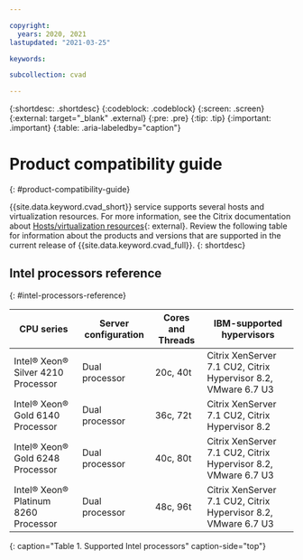 ```yaml
---

copyright:
  years: 2020, 2021
lastupdated: "2021-03-25"

keywords:

subcollection: cvad

---
```


{:shortdesc: .shortdesc}
{:codeblock: .codeblock}
{:screen: .screen}
{:external: target="_blank" .external}
{:pre: .pre}
{:tip: .tip}
{:important: .important}
{:table: .aria-labeledby="caption"}

# Product compatibility guide
{: #product-compatibility-guide}

{{site.data.keyword.cvad_short}} service supports several hosts and virtualization resources. For more information, see the Citrix documentation about [Hosts/virtualization resources](https://docs.citrix.com/en-us/citrix-virtual-apps-desktops-service/system-requirements.html#hosts--virtualization-resources){: external}. Review the following table for information about the products and versions that are supported in the current release of {{site.data.keyword.cvad_full}}.
{: shortdesc}

## Intel processors reference
{: #intel-processors-reference}

| CPU series | Server configuration | Cores and Threads | IBM-supported hypervisors |
| --- | --- | --- | --- |
| Intel® Xeon® Silver 4210 Processor | Dual processor | 20c, 40t | Citrix XenServer 7.1 CU2, Citrix Hypervisor 8.2, VMware 6.7 U3 |
| Intel® Xeon® Gold 6140 Processor | Dual processor | 36c, 72t | Citrix XenServer 7.1 CU2, Citrix Hypervisor 8.2 |
| Intel® Xeon® Gold 6248 Processor | Dual processor | 40c, 80t | Citrix XenServer 7.1 CU2, Citrix Hypervisor 8.2, VMware 6.7 U3 |
| Intel® Xeon® Platinum 8260 Processor | Dual processor | 48c, 96t | Citrix XenServer 7.1 CU2, Citrix Hypervisor 8.2, VMware 6.7 U3 |
{: caption="Table 1. Supported Intel processors" caption-side="top"}
